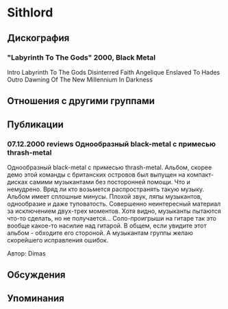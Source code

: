# Sithlord



## Дискография

### "Labyrinth To The Gods" 2000, Black Metal

Intro 
Labyrinth To The Gods 
Disinterred Faith 
Angelique 
Enslaved To Hades 
Outro 
Dawning Of The New Millennium In Darkness


## Отношения с другими группами


## Публикации

### 07.12.2000 reviews Однообразный black-metal с примесью thrash-metal

<p>Однообразный black-metal с примесью thrash-metal. Альбом, скорее демо этой команды с британских островов был выпущен на компакт-дисках самими музыкантами без посторонней помощи. Что и немудрено. Вряд ли кто возьмется распространять такую музыку. Альбом имеет сплошные минусы. Плохой звук, ляпы музыкантов, однообразие и даже туповатость. Совершенно неинтересный материал за исключением двух-трех моментов. Хотя видно, музыканты пытаются что-то сделать, но не получается... Соло-проигрыши на гитаре так это вообще какое-то насилие над гитарой. В общем, если увидите этот альбом - обходите его стороной. А музыкантам группы желаю скорейшего исправления ошибок.</p>

Автор: Dimas


## Обсуждения


## Упоминания

